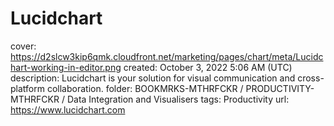 # Lucidchart

cover: https://d2slcw3kip6qmk.cloudfront.net/marketing/pages/chart/meta/Lucidchart-working-in-editor.png
created: October 3, 2022 5:06 AM (UTC)
description: Lucidchart is your solution for visual communication and cross-platform collaboration.
folder: BOOKMRKS-MTHRFCKR / PRODUCTIVITY-MTHRFCKR / Data Integration and Visualisers
tags: Productivity
url: https://www.lucidchart.com